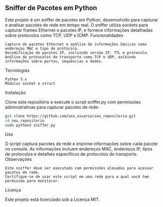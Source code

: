 ## Sniffer de Pacotes em Python

Este projeto é um sniffer de pacotes em Python, desenvolvido para capturar e analisar pacotes de rede em tempo real. O sniffer utiliza sockets para capturar frames Ethernet e pacotes IP, e fornece informações detalhadas sobre protocolos como TCP, UDP e ICMP.
Funcionalidades

    Captura de pacotes Ethernet e análise de informações básicas como endereços MAC e tipo de protocolo.
    Decodificação de pacotes IP, incluindo versão IP, TTL e protocolo.
    Análise de protocolos de transporte como TCP e UDP, exibindo informações sobre portas, sequências e dados.

Tecnologias

    Python 3.x
    Módulos socket e struct

Instalação

Clone este repositório e execute o script sniffer.py com permissões administrativas para capturar pacotes de rede:

```bash
git clone https://github.com/seu_usuario/seu_repositorio.git
cd seu_repositorio
sudo python3 sniffer.py
```

Uso

O script captura pacotes de rede e imprime informações sobre cada pacote no console. As informações incluem endereços MAC, endereços IP, tipos de protocolos e detalhes específicos de protocolos de transporte.
Observações

    Este sniffer deve ser executado com permissões elevadas para acessar pacotes de rede.
    Certifique-se de usar este script em uma rede para a qual você tem permissão para monitorar.

Licença

Este projeto está licenciado sob a Licença MIT.
